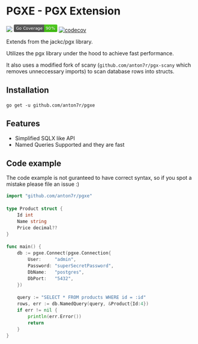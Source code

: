 # PGXE - PGX Extension

[![](https://godoc.org/github.com/anton7r/pgxe?status.svg)](https://pkg.go.dev/github.com/anton7r/pgxe)
![Coverage](./coverage_badge.png)
[![codecov](https://codecov.io/gh/anton7r/pgxe/branch/main/graph/badge.svg?token=N2WS438HCH)](https://codecov.io/gh/anton7r/pgxe)

Extends from the jackc/pgx library.

Utilizes the pgx library under the hood to achieve fast performance.

It also uses a modified fork of scany (`github.com/anton7r/pgx-scany` which removes unneccessary imports) to scan database rows into structs.

## Installation

`go get -u github.com/anton7r/pgxe`

## Features

- Simplified SQLX like API
- Named Queries Supported and they are fast

## Code example

The code example is not guranteed to have correct syntax, so if you spot a mistake please file an issue :)

```go
import "github.com/anton7r/pgxe"

type Product struct {
    Id int
    Name string
    Price decimal??
}

func main() {
    db := pgxe.Connect(pgxe.Connection{
        User:     "admin",
        Password: "superSecretPassword",
        DbName:   "postgres",
        DbPort:   "5432",
    })

    query := "SELECT * FROM products WHERE id = :id"
    rows, err := db.NamedQuery(query, &Product{Id:4})
    if err != nil {
        println(err.Error())
        return
    }
}
```
